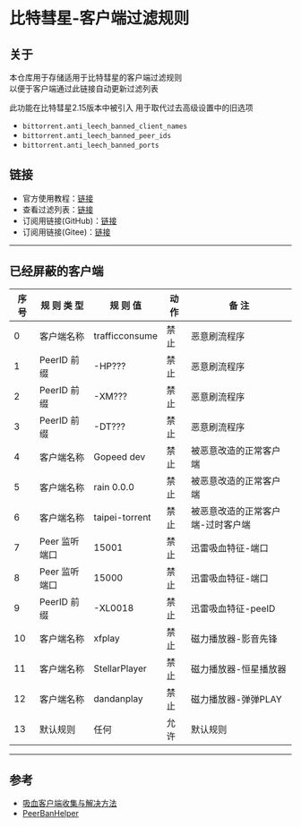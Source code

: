 # 比特彗星-客户端过滤规则

## 关于

本仓库用于存储适用于比特彗星的客户端过滤规则  
以便于客户端通过此链接自动更新过滤列表  

此功能在比特彗星2.15版本中被引入 用于取代过去高级设置中的旧选项  
* `bittorrent.anti_leech_banned_client_names`
* `bittorrent.anti_leech_banned_peer_ids`
* `bittorrent.anti_leech_banned_ports`

## 链接

* 官方使用教程：[链接](https://wiki.bitcomet.com/bitcomet_options#client_filter)  
* 查看过滤列表：[链接](./Client_Filter.json)  
* 订阅用链接(GitHub)：[链接](https://raw.githubusercontent.com/bitcomet-post-bar/BC-Client-Filter/refs/heads/main/Client_Filter.json)  
* 订阅用链接(Gitee)：[链接](https://gitee.com/bitcomet-post-bar/BC-Client-Filter/raw/main/Client_Filter.json)  

---

## 已经屏蔽的客户端

| 序 号 | 规 则 类 型 | 规 则 值 | 动 作 | 备 注 |
|--- | --- | --- | --- | ---|
| 0 | 客户端名称 | trafficconsume | 禁止 | 恶意刷流程序 |
| 1 | PeerID 前缀 | -HP??? | 禁止 | 恶意刷流程序 |
| 2 | PeerID 前缀 | -XM??? | 禁止 | 恶意刷流程序 |
| 3 | PeerID 前缀 | -DT??? | 禁止 | 恶意刷流程序 |
| 4 | 客户端名称 | Gopeed dev | 禁止 | 被恶意改造的正常客户端 |
| 5 | 客户端名称 | rain 0.0.0 | 禁止 | 被恶意改造的正常客户端 |
| 6 | 客户端名称 | taipei-torrent | 禁止 | 被恶意改造的正常客户端-过时客户端 |
| 7 | Peer 监听端口 | 15001 | 禁止 | 迅雷吸血特征-端口 |
| 8 | Peer 监听端口 | 15000 | 禁止 | 迅雷吸血特征-端口 |
| 9 | PeerID 前缀 | -XL0018 | 禁止 | 迅雷吸血特征-peeID |
| 10 | 客户端名称 | xfplay | 禁止 | 磁力播放器-影音先锋 |
| 11 | 客户端名称 | StellarPlayer | 禁止 | 磁力播放器-恒星播放器 |
| 12 | 客户端名称 | dandanplay | 禁止 | 磁力播放器-弹弹PLAY |
| 13 | 默认规则 | 任何 | 允许 | 默认规则 |

---

## 参考
* [吸血客户端收集与解决方法](https://www.cometbbs.com/t/%E5%90%B8%E8%A1%80%E5%AE%A2%E6%88%B7%E7%AB%AF%E6%94%B6%E9%9B%86%E4%B8%8E%E8%A7%A3%E5%86%B3%E6%96%B9%E6%B3%95/92122)
* [PeerBanHelper](https://github.com/PBH-BTN/PeerBanHelper)